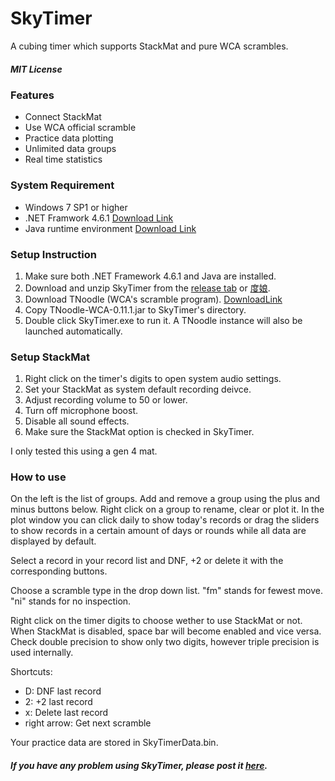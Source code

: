 # SkyTimer
A cubing timer which supports StackMat and pure WCA scrambles.

##### MIT License

### Features
- Connect StackMat
- Use WCA official scramble
- Practice data plotting
- Unlimited data groups
- Real time statistics

### System Requirement
- Windows 7 SP1 or higher
- .NET Framwork 4.6.1 [Download Link](https://www.microsoft.com/net/download)
- Java runtime environment [Download Link](http://www.java.com)

### Setup Instruction
1. Make sure both .NET Framework 4.6.1 and Java are installed.
2. Download and unzip SkyTimer from the [release tab](https://github.com/GaoSui/SkyTimer/releases) or [度娘](http://pan.baidu.com/s/1dF7Faff).
3. Download TNoodle (WCA's scramble program).
[DownloadLink](https://www.worldcubeassociation.org/regulations/scrambles/tnoodle/TNoodle-WCA-0.11.1.jar)
4. Copy TNoodle-WCA-0.11.1.jar to SkyTimer's directory.
5. Double click SkyTimer.exe to run it. A TNoodle instance will also be launched automatically.

### Setup StackMat
1. Right click on the timer's digits to open system audio settings.
2. Set your StackMat as system default recording deivce.
3. Adjust recording volume to 50 or lower.
4. Turn off microphone boost.
5. Disable all sound effects.
6. Make sure the StackMat option is checked in SkyTimer.

I only tested this using a gen 4 mat.

### How to use
On the left is the list of groups. Add and remove a group using the plus and minus buttons below. Right click on a group to rename, clear or plot it. In the plot window you can click daily to show today's records or drag the sliders to show records in a certain amount of days or rounds while all data are displayed by default.

Select a record in your record list and DNF, +2 or delete it with the corresponding buttons.

Choose a scramble type in the drop down list. "fm" stands for fewest move. "ni" stands for no inspection.

Right click on the timer digits to choose wether to use StackMat or not. When StackMat is disabled, space bar will become enabled and vice versa. Check double precision to show only two digits, however triple precision is used internally.

Shortcuts:
- D: DNF last record
- 2: +2 last record
- x: Delete last record
- right arrow: Get next scramble

Your practice data are stored in SkyTimerData.bin.

##### If you have any problem using SkyTimer, please post it [here](https://github.com/GaoSui/SkyTimer/issues).

